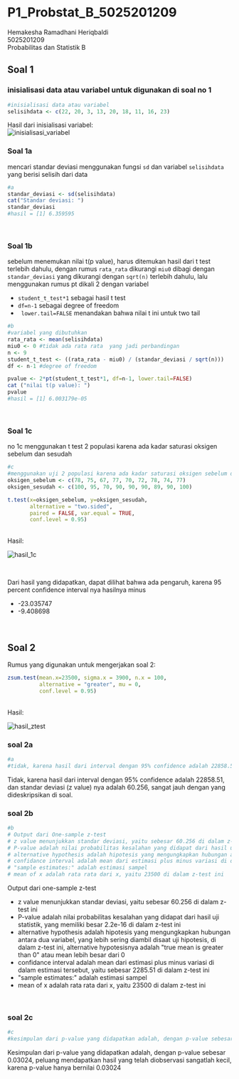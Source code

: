 # P1_Probstat_B_5025201209<br/>

Hemakesha Ramadhani Heriqbaldi <br/>
5025201209 <br/>
Probabilitas dan Statistik B <br/>

## Soal 1<br/>
### inisialisasi data atau variabel untuk digunakan di soal no 1
```r
#inisialisasi data atau variabel
selisihdata <- c(22, 20, 3, 13, 20, 18, 11, 16, 23)
```
Hasil dari inisialisasi variabel: <br/>
![inisialisasi_variabel](https://user-images.githubusercontent.com/78362238/170873187-d6e31a36-6444-4314-b658-5b2fa5b716f4.png)
<br/>

### Soal 1a
mencari standar deviasi menggunakan fungsi `sd` dan variabel `selisihdata` yang berisi selisih dari data
```r
#a
standar_deviasi <- sd(selisihdata)
cat("Standar deviasi: ")
standar_deviasi
#hasil = [1] 6.359595
```
<br/>

### Soal 1b
sebelum menemukan nilai t(p value), harus ditemukan hasil dari t test terlebih dahulu, dengan rumus `rata_rata` dikurangi `miu0` dibagi dengan `standar_deviasi` yang dikurangi dengan `sqrt(n)` terlebih dahulu, lalu menggunakan rumus pt dikali 2 dengan variabel
- `student_t_test*1` sebagai hasil t test
- `df=n-1` sebagai degree of freedom
- ` lower.tail=FALSE` menandakan bahwa nilai t ini untuk two tail
```r
#b
#variabel yang dibutuhkan
rata_rata <- mean(selisihdata)
miu0 <- 0 #tidak ada rata rata  yang jadi perbandingan
n <- 9 
student_t_test <- ((rata_rata - miu0) / (standar_deviasi / sqrt(n)))
df <- n-1 #degree of freedom

pvalue <- 2*pt(student_t_test*1, df=n-1, lower.tail=FALSE)
cat ("nilai t(p value): ")
pvalue
#hasil = [1] 6.003179e-05
```
<br/>

### Soal 1c
no 1c menggunakan t test 2 populasi karena ada kadar saturasi oksigen sebelum dan sesudah
```r
#c
#menggunakan uji 2 populasi karena ada kadar saturasi oksigen sebelum dan sesudah 
oksigen_sebelum <- c(78, 75, 67, 77, 70, 72, 78, 74, 77)
oksigen_sesudah <- c(100, 95, 70, 90, 90, 90, 89, 90, 100)

t.test(x=oksigen_sebelum, y=oksigen_sesudah,
       alternative = "two.sided",
       paired = FALSE, var.equal = TRUE,
       conf.level = 0.95)
```
<br/>
Hasil: <br/>

![hasil_1c](https://user-images.githubusercontent.com/78362238/170874421-a1278d61-60a7-42bd-af9c-ad453f4d7ece.png)

<br/>

Dari hasil yang didapatkan, dapat dilihat bahwa ada pengaruh, karena 95 percent confidence interval nya hasilnya minus
- -23.035747 
- -9.408698

<br/>

## Soal 2<br/>
Rumus yang digunakan untuk mengerjakan soal 2:
```r
zsum.test(mean.x=23500, sigma.x = 3900, n.x = 100,  
          alternative = "greater", mu = 0,
          conf.level = 0.95)
```
<br/>
Hasil: <br/>

![hasil_ztest](https://user-images.githubusercontent.com/78362238/170878078-c330611a-c78b-4f43-a82e-a48725269de7.png)
<br/>

### soal 2a
```r
#a
#tidak, karena hasil dari interval dengan 95% confidence adalah 22858.51, dan standar deviasi (z value) nya adalah 60.256, sangat jauh dengan yang dideskripsikan di soal

```
Tidak, karena hasil dari interval dengan 95% confidence adalah 22858.51, dan standar deviasi (z value) nya adalah 60.256, sangat jauh dengan yang dideskripsikan di soal.
<br/>

### soal 2b
```r
#b
# Output dari One-sample z-test
# z value menunjukkan standar deviasi, yaitu sebesar 60.256 di dalam z-test ini
# P-value adalah nilai probabilitas kesalahan yang didapat dari hasil uji statistik, yang memiliki besar 2.2e-16 di dalam z-test ini
# alternative hypothesis adalah hipotesis yang mengungkapkan hubungan antara dua variabel, yang lebih sering diambil disaat uji hipotesis, di dalam z-test ini, alternative hypotesisnya adalah "true mean is greater than 0" atau mean lebih besar dari 0
# confidance interval adalah mean dari estimasi plus minus variasi di dalam estimasi tersebut, yaitu sebesar 2285.51 di dalam z-test ini
# "sample estimates:" adalah estimasi sampel
# mean of x adalah rata rata dari x, yaitu 23500 di dalam z-test ini
```
Output dari one-sample z-test
- z value menunjukkan standar deviasi, yaitu sebesar 60.256 di dalam z-test ini
- P-value adalah nilai probabilitas kesalahan yang didapat dari hasil uji statistik, yang memiliki besar 2.2e-16 di dalam z-test ini
- alternative hypothesis adalah hipotesis yang mengungkapkan hubungan antara dua variabel, yang lebih sering diambil disaat uji hipotesis, di dalam z-test ini, alternative hypotesisnya adalah "true mean is greater than 0" atau mean lebih besar dari 0
- confidance interval adalah mean dari estimasi plus minus variasi di dalam estimasi tersebut, yaitu sebesar 2285.51 di dalam z-test ini
- "sample estimates:" adalah estimasi sampel
- mean of x adalah rata rata dari x, yaitu 23500 di dalam z-test ini
<br/>

### soal 2c
```r
#c
#kesimpulan dari p-value yang didapatkan adalah, dengan p-value sebesar 0.03024, peluang mendapatkan hasil yang telah diobservasi sangatlah kecil, karena p-value hanya bernilai 0.03024.
```
Kesimpulan dari p-value yang didapatkan adalah, dengan p-value sebesar 0.03024, peluang mendapatkan hasil yang telah diobservasi sangatlah kecil, karena p-value hanya bernilai 0.03024


```r
```
